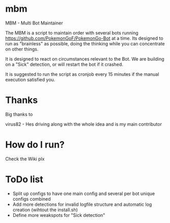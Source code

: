 # mbm
MBM - Multi Bot Maintainer

The MBM is a script to maintain order with several bots running https://github.com/PokemonGoF/PokemonGo-Bot at a time.
Its designed to run as "brainless" as possible, doing the thinking while you can concentrate on other things.

It is designed to react on circumstances relevant to the Bot. We are building on a "Sick" detection, or will restart the bot if it crashed.

It is suggested to run the script as cronjob every 15 minutes if the manual execution satisfied you.

# Thanks

Big thanks to

virus82 - Hes driving along with the whole idea and is my main contributor

# How do I run?

Check the Wiki plx

# ToDo list

* Split up configs to have one main config and several per bot unique configs combined
* Add more detections for invalid logfile structure and automatic log creation (wihtout the install.sh)
* Define more weakspots for "Sick detection"
